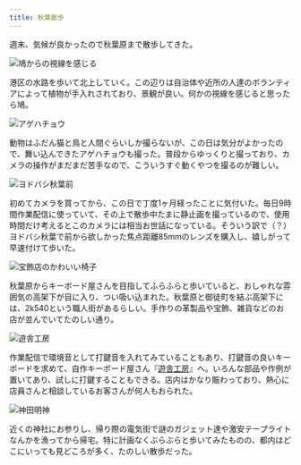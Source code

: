 ```yaml
---
title: 秋葉散歩
---
```

週末、気候が良かったので秋葉原まで散歩してきた。

![](https://lh4.googleusercontent.com/-tFlQQrZIukVgsKT50zAwqGp76O7vcpOtQ0uHlN5I3PTo24Zmv8qd-6ZzLGz7VyuiX0xU7QAX3PNSIP9_j0Nki7-LxP6SYd_-JSaTx5Kqs6INXoMZCa7aspJXWc6yUH8tGgHjMIbCmtp6ci5pl6oPyswXTWzcUNZ6TITp6am0xOfAOOkVVrpJnWVN7QHcA "鳩からの視線を感じる")

港区の水路を歩いて北上していく。この辺りは自治体や近所の人達のボランティアによって植物が手入れされており、景観が良い。何かの視線を感じると思ったら鳩。

![](https://lh3.googleusercontent.com/OM6JPf2u-VPXJgfx7vIzKyiG-zLZZbsJV6FeyYQ1ILdXTp-f23sYmX1X1s1tcksU7jF-GyJ5ESeolOcjRw1i1wj6lbLtoD_sUFQd52o5zTfO01noMqCtYQaaK0KlG3foaqkUZMP9Qh06PVY0MREJucb3XzhbOQAx_VIaz6vryFN1fAqOjtcjGen-ED_JwQ "アゲハチョウ")

動物はふだん猫と鳥と人間ぐらいしか撮らないが、この日は気分がよかったので、舞い込んできたアゲハチョウも撮った。普段からゆっくりと撮っており、カメラの操作がまだまだ苦手なので、こういうすぐ動くやつを撮るのが難しい。

![](https://lh6.googleusercontent.com/3SxMQD52-Xyk_FC1zDEJnt8j9AMvaTVT1r-0W8gBJYO5NfJ5p7ng4qrIRc3YQnCJRF72cBe8Vj6pcF9m_BxmVhF94zjlhmPwU3zDXHnsIyp3PAt1D-hV_YFXNMUkR6u-Nd2u9R6JB5JtqkgFI3aJAtc8pBXo6rsfWKmKhZs8_lg_Bn0rtNnkVPFw34n54w "ヨドバシ秋葉前")

初めてカメラを買ってから、この日で丁度1ヶ月経ったことに気付いた。毎日9時間作業配信に使っていて、その上で散歩中たまに静止画を撮っているので、使用時間だけ考えるとこのカメラには相当お世話になっている。そういう訳で（？）ヨドバシ秋葉で前から欲しかった焦点距離85mmのレンズを購入し、嬉しがって早速付けて歩いた。

![](https://lh5.googleusercontent.com/zU-XkRIMcmPJQjQMilS1NNv5NLnYn9aC1_hBE3kAJln4KjUukA6MHis-lyco-PiJn7xxvMK59aGQLDTktoAp0EJztSJktKWtvIG8Wat9Pi5yKC0smcd8f4527zUQwylBhWUEUYK2Q84ePaDSVaZ9kjs3kaaReqO5rNmxe7KJ1COvhe4GZ1TExHmRVRWZ8A "宝飾店のかわいい椅子")

秋葉原からキーボード屋さんを目指してふらふらと歩いていると、おしゃれな雰囲気の高架下が目に入り、つい吸い込まれた。秋葉原と御徒町を結ぶ高架下には、2k540という職人街があるらしい。手作りの革製品や宝飾、雑貨などのお店が並んでいてたのしい通り。

![](https://lh3.googleusercontent.com/ft41mmxYwW26ObCaqrjNHX4xHSKKJRa2CDBRdwchG1JwopWEjA0WRP4JCgcNg0pg8Ej93pHPLHzrmpSuoBde_ojDC5SiTddbRHn7j1eLnuOPKBGQuQxbVs23kM6m6MQ2NI-f1niUev6kvVd-LYORSbQ3ZFQWCFLyy3rFa0EJlnLt-WSgci340kop-l3iQA "遊舎工房")

作業配信で環境音として打鍵音を入れてみていることもあり、打鍵音の良いキーボードを求めて、自作キーボード屋さん『[遊舎工房](https://yushakobo.jp/)』へ。いろんな部品や作例が置いてあり、試しに打鍵することもできる。店内はかなり賑わっており、熱心に店員さんと相談しているお客さんが何人もおられた。

![](https://lh3.googleusercontent.com/3ndHHSD5TPyXRPzbv7_-0DgOxSTQo24CwMrWl8_4U2hFemO46R99D7D1iZKoZYvmNpeuwQ1h7--UJFqMdZ-Ci-zcDwsJ2lBOloyJf-QXNWIG6hhaC7xTVafCqNZ3DFTViGYVLUqtCyyi9mJWrmXkUuP-eXaIjzcivNQoeixhh4BxS06uc9di4_Dxa3dj_g "神田明神")

近くの神社にお参りし、帰り際の電気街で謎のガジェット達や激安テープライトなんかを漁ってから帰宅。特に計画なくぶらぶらと歩いてみたものの、都内はどこにいっても見どころが多く、たのしい散歩だった。

